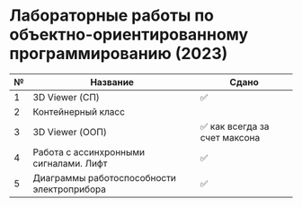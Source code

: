 # Лабораторные работы по объектно-ориентированному программированию (2023)

| № | Название | Сдано |  
| --- | --- | --- |
| 1 | 3D Viewer (СП) | ✅ |
| 2 | Контейнерный класс |  |
| 3 | 3D Viewer (ООП) | ✅ как всегда за счет максона |
| 4 | Работа с ассинхронными сигналами. Лифт | ✅ |
| 5 | Диаграммы работоспособности электроприбора | ✅ |
